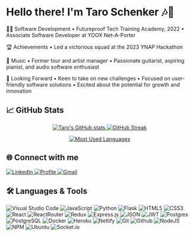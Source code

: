 # Hello there! I'm Taro Schenker 🎶👋

👨‍💻 Software Development
• Futureproof Tech Training Academy, 2022
• Associate Software Developer at YOOX Net-A-Porter

🏆 Achievements
• Led a victorious squad at the 2023 YNAP Hackathon

🎵 Music
• Former tour and artist manager
• Passionate guitarist, aspiring pianist, and audio software enthusiast

🚀 Looking Forward
• Keen to take on new challenges
• Focused on user-friendly software solutions
• Excited about the potential for growth and innovation
## 📈 GitHub Stats

<p align="center">
  <a href="https://github.com/taroschenker/github-readme-stats">
    <img src="https://github-readme-stats.vercel.app/api?username=taroschenker&theme=nord&show_icons=true" alt="Taro's GitHub stats" />
  </a>
  <a href="https://github.com/taroschenker/github-readme-streak-stats">
    <img src="https://github-readme-streak-stats.herokuapp.com/?user=taroschenker&theme=nord" alt="GitHub Streak" />
  </a>
</p>

<p align="center">
  <a href="https://github.com/taroschenker/github-readme-stats">
    <img src="https://github-readme-stats.vercel.app/api/top-langs/?username=taroschenker&layout=compact&theme=nord" alt="Most Used Languages" />
  </a>
</p>

## 🌐 Connect with me

<p align="left">
  <a href="https://www.linkedin.com/in/taro-schenker/" target="_blank">
    <img src="https://img.shields.io/badge/LinkedIn-0077B5?style=for-the-badge&logo=linkedin&logoColor=white" alt="LinkedIn" />
  </a>
  <a href="https://github.com/TaroSchenker" target="_blank">
    <img src="https://img.shields.io/badge/-Profile-green?style=for-the-badge&logo=gmail&logoColor=white" alt="Profile" />
  </a>
  <a href="mailto:taroschenker@hotmail.co.uk" target="_blank">
    <img src="https://img.shields.io/badge/Gmail-D14836?style=for-the-badge&logo=gmail&logoColor=white" alt="Gmail" />
  </a>
</p>

## 🛠️ Languages & Tools

<p align="left">
  
![Visual Studio Code](https://img.shields.io/badge/Visual%20Studio%20Code-0078d7.svg?style=for-the-badge&logo=visual-studio-code&logoColor=white)
![JavaScript](https://img.shields.io/badge/javascript-%23323330.svg?style=for-the-badge&logo=javascript&logoColor=%23F7DF1E)
![Python](https://img.shields.io/badge/python-3670A0?style=for-the-badge&logo=python&logoColor=ffdd54)
![Flask](https://img.shields.io/badge/flask-%23000.svg?style=for-the-badge&logo=flask&logoColor=white)
![HTML5](https://img.shields.io/badge/html5-%23E34F26.svg?style=for-the-badge&logo=html5&logoColor=white)
![CSS3](https://img.shields.io/badge/css3-%231572B6.svg?style=for-the-badge&logo=css3&logoColor=white)
![React](https://img.shields.io/badge/react-%2320232a.svg?style=for-the-badge&logo=react&logoColor=%2361DAFB)
![ReactRouter](https://img.shields.io/badge/React_Router-CA4245?style=for-the-badge&logo=react-router&logoColor=white)
![Redux](https://img.shields.io/badge/redux-%23593d88.svg?style=for-the-badge&logo=redux&logoColor=white)
![Express.js](https://img.shields.io/badge/express.js-%23404d59.svg?style=for-the-badge&logo=express&logoColor=%2361DAFB)
![JSON](https://img.shields.io/badge/json-5E5C5C?style=for-the-badge&logo=json&logoColor=white)
![JWT](https://img.shields.io/badge/JWT-black?style=for-the-badge&logo=JSON%20web%20tokens)
![Postgres](https://img.shields.io/badge/postgres-%23316192.svg?style=for-the-badge&logo=postgresql&logoColor=white)
![PostgreSQL](https://img.shields.io/badge/PostgreSQL-316192?style=for-the-badge&logo=postgresql&logoColor=white)
![Docker](https://img.shields.io/badge/docker-%230db7ed.svg?style=for-the-badge&logo=docker&logoColor=white)
![Heroku](https://img.shields.io/badge/heroku-%23430098.svg?style=for-the-badge&logo=heroku&logoColor=white)
![Netlify](https://img.shields.io/badge/netlify-%23000000.svg?style=for-the-badge&logo=netlify&logoColor=#00C7B7)
![Git](https://img.shields.io/badge/git-%23F05033.svg?style=for-the-badge&logo=git&logoColor=white)
![Github](https://img.shields.io/badge/GitHub-100000?style=for-the-badge&logo=github&logoColor=white)
![NodeJS](https://img.shields.io/badge/node.js-6DA55F?style=for-the-badge&logo=node.js&logoColor=white)
![NPM](https://img.shields.io/badge/npm-CB3837?style=for-the-badge&logo=npm&logoColor=white)
![Ubuntu](https://img.shields.io/badge/Ubuntu-E95420?style=for-the-badge&logo=ubuntu&logoColor=white)
![Socket.io](https://img.shields.io/badge/Socket.io-black?style=for-the-badge&logo=socket.io&badgeColor=010101)

</p>

